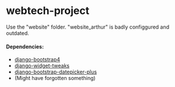 # webtech-project

Use the "website" folder. "website_arthur" is badly configgured and outdated.

#### Dependencies:

* [django-bootstrap4](https://pypi.org/project/django-bootstrap4/)
* [django-widget-tweaks](https://github.com/jazzband/django-widget-tweaks)
* [django-bootstrap-datepicker-plus](https://github.com/monim67/django-bootstrap-datepicker-plus)
* (Might have forgotten something)